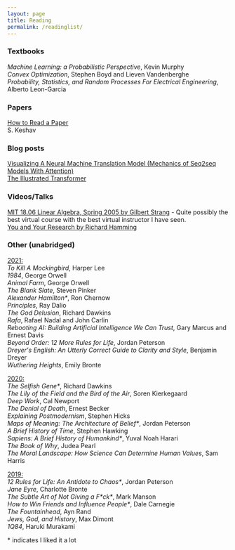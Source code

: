 ```yaml
---
layout: page
title: Reading
permalink: /readinglist/
---
```


### Textbooks
*Machine Learning: a Probabilistic Perspective*, Kevin Murphy  
*Convex Optimization*, Stephen Boyd and Lieven Vandenberghe  
*Probability, Statistics, and Random Processes For Electrical Engineering*, Alberto Leon-Garcia

### Papers
[How to Read a Paper](https://web.stanford.edu/class/ee384m/Handouts/HowtoReadPaper.pdf)  
S. Keshav

### Blog posts
[Visualizing A Neural Machine Translation Model (Mechanics of Seq2seq Models With Attention)](https://jalammar.github.io/visualizing-neural-machine-translation-mechanics-of-seq2seq-models-with-attention/)  
[The Illustrated Transformer](https://jalammar.github.io/illustrated-transformer/)

### Videos/Talks
[MIT 18.06 Linear Algebra, Spring 2005 by Gilbert Strang](https://www.youtube.com/watch?v=ZK3O402wf1c&list=PL49CF3715CB9EF31D&index=1) - Quite possibly the best virtual course with the best virtual instructor I have seen.  
[You and Your Research by Richard Hamming](https://www.cs.virginia.edu/~robins/YouAndYourResearch.html)


### Other (unabridged)
<ins>2021:</ins>  
*To Kill A Mockingbird*, Harper Lee    
*1984*, George Orwell  
*Animal Farm*, George Orwell  
*The Blank Slate*, Steven Pinker  
*Alexander Hamilton\**, Ron Chernow  
*Principles*, Ray Dalio   
*The God Delusion*, Richard Dawkins  
*Rafa*, Rafael Nadal and John Carlin  
*Rebooting AI: Building Artificial Intelligence We Can Trust*, Gary Marcus and Ernest Davis    
*Beyond Order: 12 More Rules for Life*, Jordan Peterson  
*Dreyer's English: An Utterly Correct Guide to Clarity and Style*, Benjamin Dreyer  
*Wuthering Heights*, Emily Bronte  

<ins>2020:</ins>  
*The Selfish Gene\**, Richard Dawkins  
*The Lily of the Field and the Bird of the Air*, Soren Kierkegaard  
*Deep Work*, Cal Newport  
*The Denial of Death*, Ernest Becker  
*Explaining Postmodernism*, Stephen Hicks  
*Maps of Meaning: The Architecture of Belief\**, Jordan Peterson  
*A Brief History of Time*, Stephen Hawking  
*Sapiens: A Brief History of Humankind\**, Yuval Noah Harari  
*The Book of Why*, Judea Pearl    
*The Moral Landscape: How Science Can Determine Human Values*, Sam Harris  

<ins>2019:</ins>  
*12 Rules for Life: An Antidote to Chaos\**, Jordan Peterson  
*Jane Eyre*, Charlotte Bronte  
*The Subtle Art of Not Giving a F\*ck\**, Mark Manson  
*How to Win Friends and Influence People\**, Dale Carnegie   
*The Fountainhead*, Ayn Rand  
*Jews, God, and History*, Max Dimont  
*1Q84*, Haruki Murakami  


\* indicates I liked it a lot
